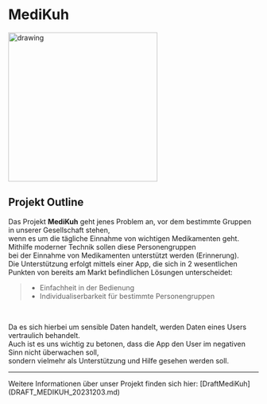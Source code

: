 # **MediKuh**

<img src="https://github.com/riosarah/MediKuh/assets/145586660/8523b1ea-f87f-4356-a884-f359d8b86d21" alt="drawing" width="300"/> <br>

## Projekt Outline

Das Projekt **MediKuh** geht jenes Problem an, vor dem bestimmte Gruppen in unserer Gesellschaft stehen, <br>
wenn es um die tägliche Einnahme von wichtigen Medikamenten geht.
Mithilfe moderner Technik sollen diese Personengruppen <br>
bei der Einnahme von Medikamenten unterstützt werden (Erinnerung). <br>
Die Unterstützung erfolgt mittels einer App, die sich in 2 wesentlichen Punkten von bereits am Markt befindlichen Lösungen unterscheidet:

>- Einfachheit in der Bedienung <br>
>- Individualiserbarkeit für bestimmte Personengruppen

<br>

Da es sich hierbei um sensible Daten handelt, werden Daten eines Users vertraulich behandelt. <br>
Auch ist es uns wichtig zu betonen, dass die App den User im negativen Sinn nicht überwachen soll, <br>
sondern vielmehr als Unterstützung und Hilfe gesehen werden soll. 

<hr>
Weitere Informationen über unser Projekt finden sich hier: [DraftMediKuh] (DRAFT_MEDIKUH_20231203.md)
